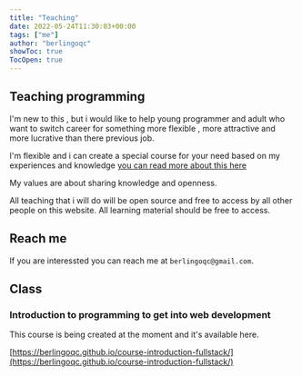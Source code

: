 ```yaml
---
title: "Teaching"
date: 2022-05-24T11:30:03+00:00
tags: ["me"]
author: "berlingoqc"
showToc: true
TocOpen: true
---
```


## Teaching programming

I'm new to this , but i would like to help young programmer and adult who want
to switch career for something more flexible , more attractive and more lucrative
than there previous job.

I'm flexible and i can create a special course for your need based on my
experiences and knowledge [you can read more about this here](/public/me)

My values are about sharing knowledge and openness.

All teaching that i will do will be open source and free to access by all other
people on this website. All learning material should be free to access.

## Reach me

If you are interessted you can reach me at `berlingoqc@gmail.com`.

## Class

### Introduction to programming to get into web development

This course is being created at the moment and it's available here.

[https://berlingoqc.github.io/course-introduction-fullstack/](https://berlingoqc.github.io/course-introduction-fullstack/)

